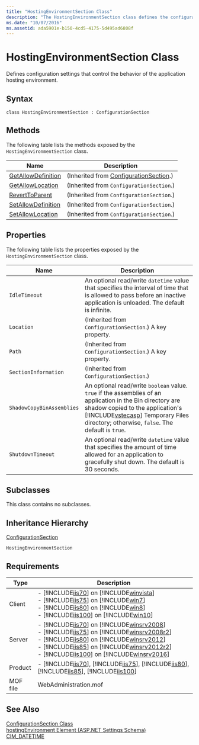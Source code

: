 ```yaml
---
title: "HostingEnvironmentSection Class"
description: "The HostingEnvironmentSection class defines the configuration settings that control the behavior of the application hosting environment."
ms.date: "10/07/2016"
ms.assetid: ada5901e-b150-4cd5-4175-5d495ad6808f
---
```

# HostingEnvironmentSection Class
Defines configuration settings that control the behavior of the application hosting environment.  
  
## Syntax  
  
```vbs  
class HostingEnvironmentSection : ConfigurationSection  
```  
  
## Methods  
 The following table lists the methods exposed by the `HostingEnvironmentSection` class.  
  
|Name|Description|  
|----------|-----------------|  
|[GetAllowDefinition](../wmi-provider/configurationsection-getallowdefinition-method.md)|(Inherited from [ConfigurationSection](../wmi-provider/configurationsection-class.md).)|  
|[GetAllowLocation](../wmi-provider/configurationsection-getallowlocation-method.md)|(Inherited from `ConfigurationSection`.)|  
|[RevertToParent](../wmi-provider/configurationsection-reverttoparent-method.md)|(Inherited from `ConfigurationSection`.)|  
|[SetAllowDefinition](../wmi-provider/configurationsection-setallowdefinition-method.md)|(Inherited from `ConfigurationSection`.)|  
|[SetAllowLocation](../wmi-provider/configurationsection-setallowlocation-method.md)|(Inherited from `ConfigurationSection`.)|  
  
## Properties  
 The following table lists the properties exposed by the `HostingEnvironmentSection` class.  
  
|Name|Description|  
|----------|-----------------|  
|`IdleTimeout`|An optional read/write `datetime` value that specifies the interval of time that is allowed to pass before an inactive application is unloaded. The default is infinite.|  
|`Location`|(Inherited from `ConfigurationSection`.) A key property.|  
|`Path`|(Inherited from `ConfigurationSection`.) A key property.|  
|`SectionInformation`|(Inherited from `ConfigurationSection`.)|  
|`ShadowCopyBinAssemblies`|An optional read/write `boolean` value. `true` if the assemblies of an application in the Bin directory are shadow copied to the application's [!INCLUDE[vstecasp](../wmi-provider/includes/vstecasp-md.md)] Temporary Files directory; otherwise, `false`. The default is `true`.|  
|`ShutdownTimeout`|An optional read/write `datetime` value that specifies the amount of time allowed for an application to gracefully shut down. The default is 30 seconds.|  
  
## Subclasses  
 This class contains no subclasses.  
  
## Inheritance Hierarchy  
 [ConfigurationSection](../wmi-provider/configurationsection-class.md)  
  
 `HostingEnvironmentSection`  
  
## Requirements  
  
|Type|Description|  
|----------|-----------------|  
|Client|-   [!INCLUDE[iis70](../wmi-provider/includes/iis70-md.md)] on [!INCLUDE[winvista](../wmi-provider/includes/winvista-md.md)]<br />-   [!INCLUDE[iis75](../wmi-provider/includes/iis75-md.md)] on [!INCLUDE[win7](../wmi-provider/includes/win7-md.md)]<br />-   [!INCLUDE[iis80](../wmi-provider/includes/iis80-md.md)] on [!INCLUDE[win8](../wmi-provider/includes/win8-md.md)]<br />-   [!INCLUDE[iis100](../wmi-provider/includes/iis100-md.md)] on [!INCLUDE[win10](../wmi-provider/includes/win10-md.md)]|  
|Server|-   [!INCLUDE[iis70](../wmi-provider/includes/iis70-md.md)] on [!INCLUDE[winsrv2008](../wmi-provider/includes/winsrv2008-md.md)]<br />-   [!INCLUDE[iis75](../wmi-provider/includes/iis75-md.md)] on [!INCLUDE[winsrv2008r2](../wmi-provider/includes/winsrv2008r2-md.md)]<br />-   [!INCLUDE[iis80](../wmi-provider/includes/iis80-md.md)] on [!INCLUDE[winsrv2012](../wmi-provider/includes/winsrv2012-md.md)]<br />-   [!INCLUDE[iis85](../wmi-provider/includes/iis85-md.md)] on [!INCLUDE[winsrv2012r2](../wmi-provider/includes/winsrv2012r2-md.md)]<br />-   [!INCLUDE[iis100](../wmi-provider/includes/iis100-md.md)] on [!INCLUDE[winsrv2016](../wmi-provider/includes/winsrv2016-md.md)]|  
|Product|-   [!INCLUDE[iis70](../wmi-provider/includes/iis70-md.md)], [!INCLUDE[iis75](../wmi-provider/includes/iis75-md.md)], [!INCLUDE[iis80](../wmi-provider/includes/iis80-md.md)], [!INCLUDE[iis85](../wmi-provider/includes/iis85-md.md)], [!INCLUDE[iis100](../wmi-provider/includes/iis100-md.md)]|  
|MOF file|WebAdministration.mof|  
  
## See Also  
 [ConfigurationSection Class](../wmi-provider/configurationsection-class.md)   
 [hostingEnvironment Element (ASP.NET Settings Schema)](https://go.microsoft.com/fwlink/?LinkId=67199)   
 [CIM_DATETIME](https://go.microsoft.com/fwlink/?LinkId=57551)
